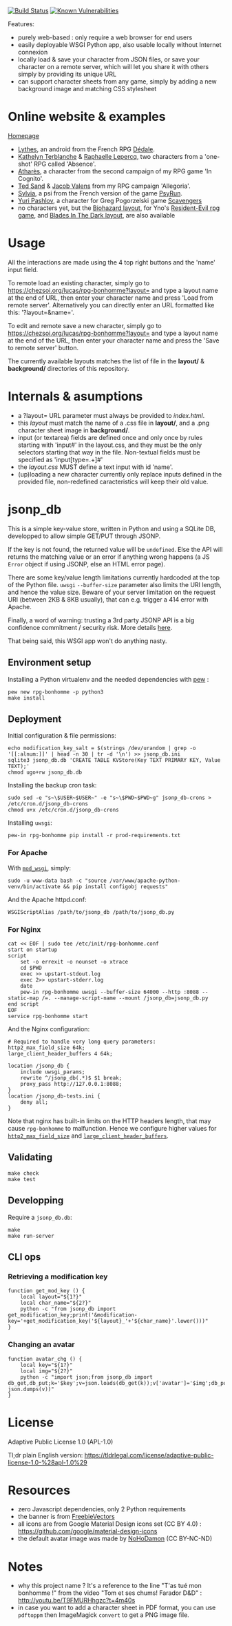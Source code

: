 <!-- template-index.html potential improvements:
+ dynamic, JS-based list of characters on home page (aka get rid of --db-filepath argument of index_generator.py)
=> would also avoid to repeatedly download homepage images while viewing/editing characters
-->

[![Build Status](https://travis-ci.com/Lucas-C/rpg-bonhomme.svg?branch=master)](https://travis-ci.com/Lucas-C/rpg-bonhomme)
[![Known Vulnerabilities](https://snyk.io/test/github/lucas-c/rpg-bonhomme/badge.svg)](https://snyk.io/test/github/lucas-c/rpg-bonhomme)

Features:
- purely web-based : only require a web browser for end users
- easily deployable WSGI Python app, also usable locally without Internet connexion
- locally load & save your character from JSON files, or save your character on a remote server,
which will let you share it with others simply by providing its unique URL
- can support character sheets from any game, simply by adding a new background image and matching CSS stylesheet

# Online website & examples

[Homepage](https://chezsoi.org/lucas/rpg-bonhomme)

- [Lythes](https://chezsoi.org/lucas/rpg-bonhomme?layout=Dedale&name=lythes), an android from the French RPG [Dédale](http://lab00.free.fr/sommaire/home.htm).
- [Kathelyn Terblanche](https://chezsoi.org/lucas/rpg-bonhomme?layout=Absence&name=kathelyn_terblanche) & [Raphaelle Lepercq](https://chezsoi.org/lucas/rpg-bonhomme?layout=Absence&name=raphaelle_lepercq_se_fait_appeler_lila_), two characters from a 'one-shot' RPG called 'Absence'.
- [Atharès](https://chezsoi.org/lucas/rpg-bonhomme?layout=InCognito1&name=athares), a character from the second campaign of my RPG game 'In Cognito'.
- [Ted Sand](https://chezsoi.org/lucas/rpg-bonhomme?layout=Allegoria&name=ted_sand) & [Jacob Valens](https://chezsoi.org/lucas/rpg-bonhomme?layout=Allegoria&name=jacob_valens) from my RPG campaign 'Allegoria'.
- [Sylvia](https://chezsoi.org/lucas/rpg-bonhomme?layout=PsiRun&name=Sylvia), a psi from the French version of the game [PsyRun](http://nightskygames.com/welcome/game/PsiRun).
- [Yuri Pashlov](https://chezsoi.org/lucas/jdr/rpg-bonhomme/?layout=Scavengers&name=yuri_pashlov), a character for Greg Pogorzelski game [Scavengers](http://awarestudios.blogspot.fr/2014/01/scavengers.html)
- no characters yet, but the [Biohazard layout](https://chezsoi.org/lucas/jdr/rpg-bonhomme/?layout=Biohazard), for Yno's [Resident-Evil rpg game](http://www.misterfrankenstein.com/wordpress/?page_id=3), and [Blades In The Dark layout](https://chezsoi.org/lucas/jdr/rpg-bonhomme/?layout=BladesInTheDark), are also available

# Usage

All the interactions are made using the 4 top right buttons and the 'name' input field.

To remote load an existing character, simply go to https://chezsoi.org/lucas/rpg-bonhomme?layout= and type a layout name at the end of URL, then enter your character name and press 'Load from remote server'. Alternatively you can directly enter an URL formatted like this: '?layout=<layout-name>&name=<character-id>'.

To edit and remote save a new character, simply go to https://chezsoi.org/lucas/rpg-bonhomme?layout= and type a layout name at the end of the URL, then enter your character name and press the 'Save to remote server' button.

The currently available layouts matches the list of file in the **layout/** & **background/** directories of this repository.

# Internals & asumptions

- a ?layout= URL parameter must always be provided to _index.html_.
- this _layout_ must match the name of a .css file in **layout/**, and a .png character sheet image in **background/**.
- input (or textarea) fields are defined once and only once by rules starting with 'input#<name>' in the layout.css,
and they must be the only selectors starting that way in the file.
Non-textual fields must be specified as 'input[type=.+]#<name>'
- the _layout.css_ MUST define a text input with id 'name'.
- (up)loading a new character currently only replace inputs defined in the provided file,
non-redefined caracteristics will keep their old value.

# jsonp_db

This is a simple key-value store, written in Python and using a SQLite DB, developped to allow simple GET/PUT through JSONP.

If the key is not found, the returned value will be `undefined`. Else the API will returns the matching value or an error if anything wrong happens (a JS `Error` object if using JSONP, else an HTML error page).

There are some key/value length limitations currently hardcoded at the top of the Python file. `uwsgi` `--buffer-size` parameter also limits the URI length, and hence the value size.
Beware of your server limitation on the request URI (between 2KB & 8KB usually), that can e.g. trigger a 414 error with Apache.

Finally, a word of warning: trusting a 3rd party JSONP API is a big confidence commitment / security risk.
More details [here](http://security.stackexchange.com/a/23439).

That being said, this WSGI app won't do anything nasty.

## Environment setup

Installing a Python virtualenv and the needed dependencies with [pew](https://github.com/berdario/pew) :

    pew new rpg-bonhomme -p python3
    make install

## Deployment

Initial configuration & file permissions:

    echo modification_key_salt = $(strings /dev/urandom | grep -o '[[:alnum:]]' | head -n 30 | tr -d '\n') >> jsonp_db.ini
    sqlite3 jsonp_db.db 'CREATE TABLE KVStore(Key TEXT PRIMARY KEY, Value TEXT);'
    chmod ugo+rw jsonp_db.db

Installing the backup cron task:

    sudo sed -e "s~\$USER~$USER~" -e "s~\$PWD~$PWD~g" jsonp_db-crons > /etc/cron.d/jsonp_db-crons
    chmod u+x /etc/cron.d/jsonp_db-crons

Installing `uwsgi`:

    pew-in rpg-bonhomme pip install -r prod-requirements.txt

### For Apache

With [`mod_wsgi`](https://modwsgi.readthedocs.org), simply:

    sudo -u www-data bash -c "source /var/www/apache-python-venv/bin/activate && pip install configobj requests"

And the Apache httpd.conf:

    WSGIScriptAlias /path/to/jsonp_db /path/to/jsonp_db.py

### For Nginx

    cat << EOF | sudo tee /etc/init/rpg-bonhomme.conf
    start on startup
    script
        set -o errexit -o nounset -o xtrace
        cd $PWD
        exec >> upstart-stdout.log
        exec 2>> upstart-stderr.log
        date
        pew-in rpg-bonhomme uwsgi --buffer-size 64000 --http :8088 --static-map /=. --manage-script-name --mount /jsonp_db=jsonp_db.py
    end script
    EOF
    service rpg-bonhomme start

And the Nginx configuration:

    # Required to handle very long query parameters:
    http2_max_field_size 64k;
    large_client_header_buffers 4 64k;

    location /jsonp_db {
        include uwsgi_params;
        rewrite ^/jsonp_db(.*)$ $1 break;
        proxy_pass http://127.0.0.1:8088;
    }
    location /jsonp_db-tests.ini {
        deny all;
    }

Note that nginx has built-in limits on the HTTP headers length,
that may cause `rpg-bonhomme` to malfunction.
Hence we configure higher values for [`http2_max_field_size`](http://nginx.org/en/docs/http/ngx_http_v2_module.html#http2_max_field_size)
and [`large_client_header_buffers`](http://nginx.org/en/docs/http/ngx_http_core_module.html#large_client_header_buffers).


## Validating

    make check
    make test

## Developping

Require a `jsonp_db.db`:

    make
    make run-server

## CLI ops

### Retrieving a modification key

    function get_mod_key () {
        local layout="${1?}"
        local char_name="${2?}"
        python -c "from jsonp_db import get_modification_key;print('&modification-key='+get_modification_key('${layout}_'+'${char_name}'.lower()))"
    }

### Changing an avatar

    function avatar_chg () {
        local key="${1?}"
        local img="${2?}"
        python -c "import json;from jsonp_db import db_get,db_put;k='$key';v=json.loads(db_get(k));v['avatar']='$img';db_put(k, json.dumps(v))"
    }

# License
Adaptive Public License 1.0 (APL-1.0)

Tl;dr plain English version: https://tldrlegal.com/license/adaptive-public-license-1.0-%28apl-1.0%29

# Resources

- zero Javascript dependencies, only 2 Python requirements
- the banner is from [FreebieVectors](http://www.freebievectors.com/fr/apercu-vecteur/150/rubans-banniere-vecteur-libre-symbole/)
- all icons are from Google Material Design icons set (CC BY 4.0) : https://github.com/google/material-design-icons
- the default avatar image was made by [NoHoDamon](https://www.flickr.com/photos/nohodamon/6485519491/in/photolist-7HSNkN-rzqCWQ-7HSNxA-5JtRYh-apeuDG-6MdYX2-aT6YZz-dRq1jf-dbRcxi-6igHjz-PHJD6-dN5YT-79V2QG-5ShoNL-FAQmN-4mU9vu-9rBg5B-9rBg8M-5ShoaN-5Z7D5b-EMUuT-78gz6Q-Gn5u9-GRGtNs) (CC BY-NC-ND)

# Notes

- why this project name ? It's a reference to the line "T'as tué mon bonhomme !" from the video "Tom et ses chums! Farador D&D" : http://youtu.be/T9FMURHhgzc?t=4m40s
- in case you want to add a character sheet in PDF format, you can use `pdftoppm` then ImageMagick `convert` to get a PNG image file.
